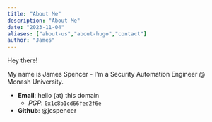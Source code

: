 ```yaml
---
title: "About Me"
description: "About Me"
date: "2023-11-04"
aliases: ["about-us","about-hugo","contact"]
author: "James"
---
```



Hey there!

My name is James Spencer - I'm a Security Automation Engineer @ Monash University.

- **Email**: hello (at) this domain
  - *PGP*: `0x1c8b1cd66fed2f6e`
- **Github**: @jcspencer